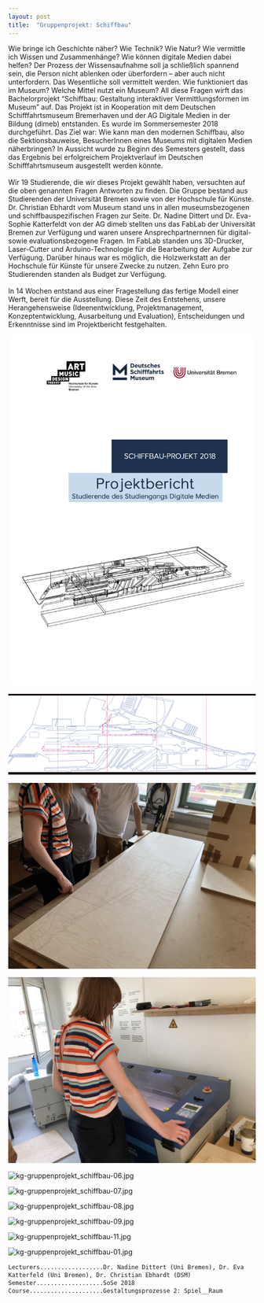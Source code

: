 ```yaml
---
layout: post
title:  "Gruppenprojekt: Schiffbau"
---
```

<!-- ### [Schiffbau](/images/gruppenprojekt_schiffbau/HfK_DM_Gruppenprojekt_2018_Schiffbau_Projektvideo.mp4) -->
<!-- <video src="/images/gruppenprojekt_schiffbau/HfK_DM_Gruppenprojekt_2018_Schiffbau_Projektvideo.mp4" width="640" height="360" controls></video> -->

Wie bringe ich Geschichte näher? Wie Technik? Wie Natur? Wie vermittle ich Wissen und Zusammenhänge? Wie können digitale Medien dabei helfen? Der Prozess der Wissensaufnahme soll ja schließlich spannend sein, die Person nicht ablenken oder überfordern – aber auch nicht unterfordern. Das Wesentliche soll vermittelt werden. Wie funktioniert das im Museum? Welche Mittel nutzt ein Museum? All diese Fragen wirft das Bachelorprojekt “Schiffbau: Gestaltung interaktiver Vermittlungsformen im Museum” auf. Das Projekt ist in Kooperation mit dem Deutschen Schifffahrtsmuseum Bremerhaven und der AG Digitale Medien in der Bildung (dimeb) entstanden. Es wurde im Sommersemester 2018 durchgeführt. Das Ziel war: Wie kann man den modernen Schiffbau, also die Sektionsbauweise, BesucherInnen eines Museums mit digitalen Medien näherbringen? In Aussicht wurde zu Beginn des Semesters gestellt, dass das Ergebnis bei erfolgreichem Projektverlauf im Deutschen Schifffahrtsmuseum ausgestellt werden könnte.<br><br>
Wir 19 Studierende, die wir dieses Projekt gewählt haben, versuchten auf die oben genannten Fragen Antworten zu finden. Die Gruppe bestand aus Studierenden der Universität Bremen sowie von der Hochschule für Künste. Dr. Christian Ebhardt vom Museum stand uns in allen museumsbezogenen und schiffbauspezifischen Fragen zur Seite. Dr. Nadine Dittert und Dr. Eva-Sophie Katterfeldt von der AG dimeb stellten uns das FabLab der Universität Bremen zur Verfügung und waren unsere Ansprechpartnernnen für digital- sowie evaluationsbezogene Fragen. Im FabLab standen uns 3D-Drucker, Laser-Cutter und Arduino-Technologie für die Bearbeitung der Aufgabe zur Verfügung. Darüber hinaus war es möglich, die Holzwerkstatt an der Hochschule für Künste für unsere Zwecke zu nutzen. Zehn Euro pro Studierenden standen als Budget zur Verfügung.<br><br>
In 14 Wochen entstand aus einer Fragestellung das fertige Modell einer Werft, bereit für die Ausstellung. Diese Zeit des Entstehens, unsere Herangehensweise (Ideenentwicklung, Projektmanagement, Konzeptentwicklung, Ausarbeitung und Evaluation), Entscheidungen und Erkenntnisse sind im Projektbericht festgehalten.<br>

![kg-gruppenprojekt_schiffbau_projektbericht.jpg](/images/gruppenprojekt_schiffbau/kg-gruppenprojekt_schiffbau_projektbericht.jpg)

![kg-gruppenprojekt_schiffbau-02.jpg](/images/gruppenprojekt_schiffbau/kg-gruppenprojekt_schiffbau-02.jpg)

![kg-gruppenprojekt_schiffbau-04.jpg](/images/gruppenprojekt_schiffbau/kg-gruppenprojekt_schiffbau-04.jpg)

![kg-gruppenprojekt_schiffbau-05.jpg](/images/gruppenprojekt_schiffbau/kg-gruppenprojekt_schiffbau-05.jpg)

![kg-gruppenprojekt_schiffbau-06.jpg](/images/gruppenprojekt_schiffbau/kg-gruppenprojekt_schiffbau-06.jpg)

![kg-gruppenprojekt_schiffbau-07.jpg](/images/gruppenprojekt_schiffbau/kg-gruppenprojekt_schiffbau-07.jpg)

![kg-gruppenprojekt_schiffbau-08.jpg](/images/gruppenprojekt_schiffbau/kg-gruppenprojekt_schiffbau-08.jpg)

![kg-gruppenprojekt_schiffbau-09.jpg](/images/gruppenprojekt_schiffbau/kg-gruppenprojekt_schiffbau-09.jpg)

![kg-gruppenprojekt_schiffbau-11.jpg](/images/gruppenprojekt_schiffbau/kg-gruppenprojekt_schiffbau-11.jpg)

![kg-gruppenprojekt_schiffbau-01.jpg](/images/gruppenprojekt_schiffbau/kg-gruppenprojekt_schiffbau-01.jpg)


	Lecturers..................Dr. Nadine Dittert (Uni Bremen), Dr. Eva Katterfeld (Uni Bremen), Dr. Christian Ebhardt (DSM)
	Semester...................SoSe 2018
	Course.....................Gestaltungsprozesse 2: Spiel__Raum